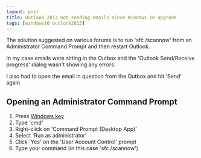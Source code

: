 ```yaml
---
layout: post
title: Outlook 2013 not sending emails since Windows 10 upgrade
tags: [windows10 outlook2013]
---
```

The solution suggested on various forums is to run 'sfc /scannow' from an Administrator Command Prompt and then restart Outlook.

In my case emails were sitting in the Outbox and the 'Outlook Send/Receive progress' dialog wasn't showing any errors.

I also had to open the email in question from the Outbox and hit 'Send' again.

## Opening an Administrator Command Prompt ##
1. Press [Windows key](https://en.wikipedia.org/wiki/Windows_key)
2. Type 'cmd'
3. Right-click on 'Command Prompt (Desktop App)'
4. Select 'Run as administrator'
5. Click 'Yes' on the 'User Account Control' prompt
6. Type your command (in this case 'sfc /scannow')
